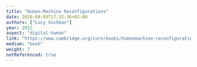 ```yaml
---
title: "Human-Machine Reconfigurations"
date: 2020-09-09T17:32:36+02:00
authors: ["Lucy Suchman"]
year: 2012
aspect: "digital-human"
link: "https://www.cambridge.org/core/books/humanmachine-reconfigurations/9D53E602BA9BB5209271460F92D00EFE"
medium: "book"
weight: 7
notReferenced: true
---
```

